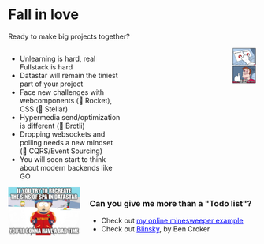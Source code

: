 # Fall in love
Ready to make big projects together?

<div style="display: flex; justify-content: space-between; align-items: start; margin-bottom:0;">
  <div style="width: 82%;">
    <ul>
    <v-click>
        <li>Unlearning is hard, real Fullstack is hard</li>
        <li>Datastar will remain the tiniest part of your project</li>
    </v-click>
    <v-click>
        <li>Face new challenges with webcomponents (👀 Rocket), CSS (👀 Stellar)</li>
        <li>Hypermedia send/optimization is different (👀 Brotli)</li>
    </v-click>
    <v-click>
        <li>Dropping websockets and polling needs a new mindset (👀 CQRS/Event Sourcing)</li>
        <li>You will soon start to think about modern backends like GO</li>
    </v-click>
    </ul>
  </div>
  <v-click>
  <img src="../assets/webcomponents.png" alt="WebComponents" style="display: block; width: 18%; margin-left: auto;" />
  </v-click>
</div>

<v-click>
<div style="display: flex; justify-content: space-between; align-items: start; margin-bottom:0;">
    <div style="width: 30%; margin-right: 20px;">
       <img src="../assets/badtime.png" alt="Reimplementing" style=" display: block; " />
    </div>
    <div style="width: 70%;">
       <h3> Can you give me more than a "Todo list"?</h3>
       <ul>
        <li>Check out <a style="color: blue;" href="https://clair-obscur-datastar.onrender.com/" target="_blank">my online minesweeper example</a></li>
        <li>Check out <a style="color: blue;" href="https://pylo.dev/play" target="_blank">Blinsky</a>, by Ben Croker</li>
       </ul>
    </div>
</div>
</v-click>